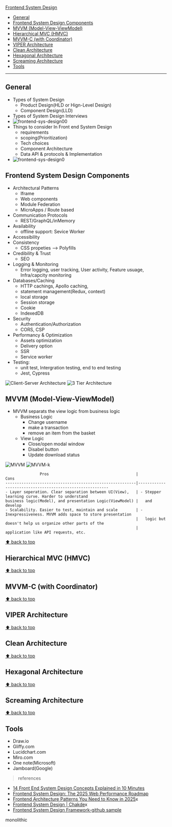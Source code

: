 
[Frontend System Design](#top)

- [General](#general)
- [Frontend System Design Components](#frontend-system-design-components)
- [MVVM (Model-View-ViewModel)](#mvvm-model-view-viewmodel)
- [Hierarchical MVC (HMVC)](#hierarchical-mvc-hmvc)
- [MVVM-C (with Coordinator)](#mvvm-c-with-coordinator)
- [VIPER Architecture](#viper-architecture)
- [Clean Architecture](#clean-architecture)
- [Hexagonal Architecture](#hexagonal-architecture)
- [Screaming Architecture](#screaming-architecture)
- [Tools](#tools)
-----------------------------------------------

## General

- Types of System Design
  - Product Design(HLD or Hign-Level Design)
  - Component Design(LLD)
- Types of System Design Interviews
- ![frontend-sys-design00](./images/frontend-sys-design00.png)
- Things to consider In Front end System Design
  - requirements
  - scoping(Prioritization)
  - Tech choices
  - Component Architecture
  - Data API & protocols & Implementation
- ![frontend-sys-design0](./images/frontend-sys-design0.png)
  
## Frontend System Design Components

- Architectural Patterns
  - Iframe
  - Web components
  - Module Federation
  - MicroApps / Route based
- Communication Protocols
  - REST/GraphQL/inMemory
- Availability
  - offline support: Sevice Worker
- Accessibility
- Consistency
  - CSS propeties --> Polyfills
- Credibility & Trust
  - SEO
- Logging & Monitoring
  - Error logging, user tracking, User activity, Feature usuage, Infra/capcity monitoring
- Databases/Caching
  - HTTP cachings, Apollo caching, 
  - statement management(Redux, context)
  - local storage
  - Session storage
  - Cookie
  - IndexedDB
- Security
  - Authentication/Authorization
  - CORS, CSP
- Performancy & Optimization
  - Assets optimization
  - Delivery option
  - SSR
  - Service worker
- Testing: 
  - unit test, Intergration testing, end to end testing
  - Jest, Cypress

![Client-Server Architecture](./images/client-server-arch.png)
![3 Tier Architecture](./images/3-tier-arch.png)

## MVVM (Model-View-ViewModel)

- MVVM separats the view logic from business logic
  - Business Logic
    - Change username
    - make a transaction
    - remove an item from the basket
  - View Logic
    - Close/open modal window
    - Disabel button
    - Update download status

![MVVM](./images/MVVM.png)
![MVVM-k](./images/MVVM-k.png)

```
               Pros                                      |                   Cons
---------------------------------------------------------|---------------------------------------------------------
- Layer seperation. Clear separation between UI(View),   | - Stepper learning curve. Harder to understand
business logic(Model), and presentation Logic(ViewModel) |   and develop
- Scalability. Easier to test, maintain and scale        | - Inexpressiveness. MVVM adds space to store presentation
                                                         |   logic but doesn't help us organize other parts of the
                                                         |   application like API requests, etc.
```

[⬆ back to top](#top)

## Hierarchical MVC (HMVC)

[⬆ back to top](#top)

## MVVM-C (with Coordinator)

[⬆ back to top](#top)

## VIPER Architecture

[⬆ back to top](#top)

## Clean Architecture

[⬆ back to top](#top)

## Hexagonal Architecture

[⬆ back to top](#top)

## Screaming Architecture

[⬆ back to top](#top)



## Tools

- Draw.io
- Gliffy.com
- Lucidchart.com
- Miro.com
- One note(Microsoft)
- Jamboard(Google)

> references
- [14 Front End System Design Concepts Explained in 10 Minutes](https://www.youtube.com/watch?v=YO7R0rYWDl8)
- [Frontend System Design: The 2025 Web Performance Roadmap](https://www.youtube.com/watch?v=KUdqbIHn8Ic)
- [Frontend Architecture Patterns You Need to Know in 2025](https://www.youtube.com/watch?v=ixee55xm_d8)x
- [Frontend System Design | Chakde](https://www.youtube.com/playlist?list=PL4CFloQ4GGWICE0Tz6iXKfN3XWkXRlboU)x
- [Frontend System Design Framework-github sample](https://github.com/wasteCleaner/frontend-system-design-framework?)


monolithic
